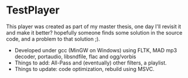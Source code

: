 # TestPlayer
This player was created as part of my master thesis, one day I'll revisit it and make it better? hopefully someone finds some solution in the source code, and a problem to that solution ;).
* Developed under gcc (MinGW on Windows) using FLTK, MAD mp3 decoder, portaudio, libsndfile, flac and ogg/vorbis
* Things to add: All-Pass and (eventually) other filters, a playlist.
* Things to update: code optimization, rebuild using MSVC.
